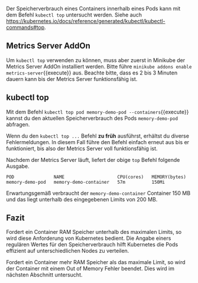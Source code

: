 Der Speicherverbrauch eines Containers innerhalb eines Pods kann mit
dem Befehl `kubectl top` untersucht werden.
Siehe auch https://kubernetes.io/docs/reference/generated/kubectl/kubectl-commands#top.

## Metrics Server AddOn

Um `kubectl top` verwenden zu können, muss aber zuerst in Minikube der Metrics Server AddOn
installiert werden. Bitte führe `minikube addons enable metrics-server`{{execute}} aus.
Beachte bitte, dass es 2 bis 3 Minuten dauern kann bis der Metrics Server funktionsfähig ist.

## kubectl top

Mit dem Befehl `kubectl top pod memory-demo-pod --containers`{{execute}} kannst du den aktuellen
Speicherverbrauch des Pods `memory-demo-pod` abfragen.

Wenn du den `kubectl top ...` Befehl **zu früh** ausführst, erhältst du diverse Fehlermeldungen.
In diesem Fall führe den Befehl einfach erneut aus bis er funktioniert, bis also der Metrics Server 
voll funktionsfähig ist.

Nachdem der Metrics Server läuft, liefert der obige `top` Befehl folgende Ausgabe.

```
POD               NAME                    CPU(cores)   MEMORY(bytes)
memory-demo-pod   memory-demo-container   57m          150Mi
```

Erwartungsgemäß verbraucht der `memory-demo-container` Container 150 MB und das liegt unterhalb des 
eingegebenen Limits von 200 MB.

## Fazit

Fordert ein Container RAM Speicher unterhalb des maximalen Limits, so wird diese Anforderung von Kubernetes bedient.
Die Angabe einers regulären Wertes für den Speicherverbrauch hilft Kubernetes die Pods effizient
auf unterschiedlichen Nodes zu verteilen.

Fordert ein Container mehr RAM Speicher als das maximale Limit, so wird der Container mit einem Out of Memory Fehler beendet.
Dies wird im nächsten Abschnitt untersucht.
